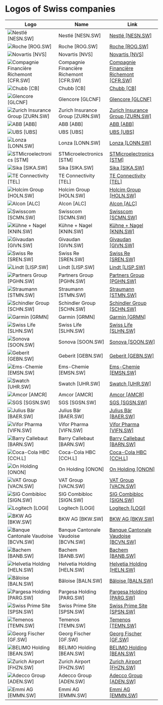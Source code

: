 # Logos of Swiss companies

| Logo | Name  | Link |
| ---- | ----  | ---- |
| ![Nestlé [NESN.SW]](/img/128/NESN.SW-77479c7a.png) | Nestlé [NESN.SW] | [Nestlé [NESN.SW]](nestle/logo/ ) |
| ![Roche [ROG.SW]](/img/128/ROG.SW-c4a331eb.png) | Roche [ROG.SW] | [Roche [ROG.SW]](roche/logo/ ) |
| ![Novartis [NVS]](/img/128/NVS-a46a4754.png) | Novartis [NVS] | [Novartis [NVS]](novartis/logo/ ) |
| ![Compagnie Financière Richemont [CFR.SW]](/img/128/CFR.SW-a537e402.png) | Compagnie Financière Richemont [CFR.SW] | [Compagnie Financière Richemont [CFR.SW]](compagnie-financiere-richemont/logo/ ) |
| ![Chubb [CB]](/img/128/CB-5f91fd3d.png) | Chubb [CB] | [Chubb [CB]](chubb/logo/ ) |
| ![Glencore [GLCNF]](/img/128/GLCNF-e6bbcad3.png) | Glencore [GLCNF] | [Glencore [GLCNF]](glencore/logo/ ) |
| ![Zurich Insurance Group [ZURN.SW]](/img/128/ZURN.SW-83a11b47.png) | Zurich Insurance Group [ZURN.SW] | [Zurich Insurance Group [ZURN.SW]](zurich-insurance-group/logo/ ) |
| ![ABB [ABB]](/img/128/ABB-7618e5ff.png) | ABB [ABB] | [ABB [ABB]](abb/logo/ ) |
| ![UBS [UBS]](/img/128/UBS-f7380dfa.png) | UBS [UBS] | [UBS [UBS]](ubs/logo/ ) |
| ![Lonza [LONN.SW]](/img/128/LONN.SW-ed652a99.png) | Lonza [LONN.SW] | [Lonza [LONN.SW]](lonza/logo/ ) |
| ![STMicroelectronics [STM]](/img/128/STM-092324bc.png) | STMicroelectronics [STM] | [STMicroelectronics [STM]](stmicroelectronics/logo/ ) |
| ![Sika [SIKA.SW]](/img/128/SIKA.SW-be7ca715.png) | Sika [SIKA.SW] | [Sika [SIKA.SW]](sika/logo/ ) |
| ![TE Connectivity [TEL]](/img/128/TEL-5d8afbe6.png) | TE Connectivity [TEL] | [TE Connectivity [TEL]](te-connectivity/logo/ ) |
| ![Holcim Group [HOLN.SW]](/img/128/HOLN.SW-2ad07bff.png) | Holcim Group [HOLN.SW] | [Holcim Group [HOLN.SW]](lafargeholcim/logo/ ) |
| ![Alcon [ALC]](/img/128/ALC-aa766a20.png) | Alcon [ALC] | [Alcon [ALC]](alcon/logo/ ) |
| ![Swisscom [SCMN.SW]](/img/128/SCMN.SW-97ffb316.png) | Swisscom [SCMN.SW] | [Swisscom [SCMN.SW]](swisscom/logo/ ) |
| ![Kühne + Nagel [KNIN.SW]](/img/128/KNIN.SW-d509c365.png) | Kühne + Nagel [KNIN.SW] | [Kühne + Nagel [KNIN.SW]](kuhne-nagel/logo/ ) |
| ![Givaudan [GIVN.SW]](/img/128/GIVN.SW-ba3a43f9.png) | Givaudan [GIVN.SW] | [Givaudan [GIVN.SW]](givaudan/logo/ ) |
| ![Swiss Re [SREN.SW]](/img/128/SREN.SW-c48fc334.png) | Swiss Re [SREN.SW] | [Swiss Re [SREN.SW]](swiss-re/logo/ ) |
| ![Lindt [LISP.SW]](/img/128/LISP.SW-06fbc5f8.png) | Lindt [LISP.SW] | [Lindt [LISP.SW]](lindt/logo/ ) |
| ![Partners Group [PGHN.SW]](/img/128/PGHN.SW-7aad94ad.png) | Partners Group [PGHN.SW] | [Partners Group [PGHN.SW]](partners-group/logo/ ) |
| ![Straumann [STMN.SW]](/img/128/STMN.SW-be5ae5d3.png) | Straumann [STMN.SW] | [Straumann [STMN.SW]](straumann/logo/ ) |
| ![Schindler Group [SCHN.SW]](/img/128/SCHN.SW-d2307a18.png) | Schindler Group [SCHN.SW] | [Schindler Group [SCHN.SW]](schindler-group/logo/ ) |
| ![Garmin [GRMN]](/img/128/GRMN-33009eb5.png) | Garmin [GRMN] | [Garmin [GRMN]](garmin/logo/ ) |
| ![Swiss Life [SLHN.SW]](/img/128/SLHN.SW-1aae5d7b.png) | Swiss Life [SLHN.SW] | [Swiss Life [SLHN.SW]](swiss-life/logo/ ) |
| ![Sonova [SOON.SW]](/img/128/SOON.SW-9d88edb8.png) | Sonova [SOON.SW] | [Sonova [SOON.SW]](sonova/logo/ ) |
| ![Geberit [GEBN.SW]](/img/128/GEBN.SW-4968c3e6.png) | Geberit [GEBN.SW] | [Geberit [GEBN.SW]](geberit/logo/ ) |
| ![Ems-Chemie [EMSN.SW]](/img/128/EMSN.SW-073f044f.png) | Ems-Chemie [EMSN.SW] | [Ems-Chemie [EMSN.SW]](ems-chemie/logo/ ) |
| ![Swatch [UHR.SW]](/img/128/UHR.SW-936f868a.png) | Swatch [UHR.SW] | [Swatch [UHR.SW]](swatch/logo/ ) |
| ![Amcor [AMCR]](/img/128/AMCR-a26a09fc.png) | Amcor [AMCR] | [Amcor [AMCR]](amcor/logo/ ) |
| ![SGS [SGSN.SW]](/img/128/SGSN.SW-16598aa3.png) | SGS [SGSN.SW] | [SGS [SGSN.SW]](sgs/logo/ ) |
| ![Julius Bär [BAER.SW]](/img/128/BAER.SW-cdc8841b.png) | Julius Bär [BAER.SW] | [Julius Bär [BAER.SW]](julius-baer/logo/ ) |
| ![Vifor Pharma [VIFN.SW]](/img/128/VIFN.SW-a73f7253.png) | Vifor Pharma [VIFN.SW] | [Vifor Pharma [VIFN.SW]](vifor-pharma/logo/ ) |
| ![Barry Callebaut [BARN.SW]](/img/128/BARN.SW-1b986f83.png) | Barry Callebaut [BARN.SW] | [Barry Callebaut [BARN.SW]](barry-callebaut/logo/ ) |
| ![Coca-Cola HBC [CCH.L]](/img/128/CCH.L-94329004.png) | Coca-Cola HBC [CCH.L] | [Coca-Cola HBC [CCH.L]](coca-cola-hbc/logo/ ) |
| ![On Holding [ONON]](/img/128/ONON-733a464d.png) | On Holding [ONON] | [On Holding [ONON]](on-holding/logo/ ) |
| ![VAT Group [VACN.SW]](/img/128/VACN.SW-ea7c9dda.png) | VAT Group [VACN.SW] | [VAT Group [VACN.SW]](vat-group/logo/ ) |
| ![SIG Combibloc [SIGN.SW]](/img/128/SIGN.SW-ccfb9185.png) | SIG Combibloc [SIGN.SW] | [SIG Combibloc [SIGN.SW]](sig-combibloc/logo/ ) |
| ![Logitech [LOGI]](/img/128/LOGI-d6f48bac.png) | Logitech [LOGI] | [Logitech [LOGI]](logitech/logo/ ) |
| ![BKW AG  [BKW.SW]](/img/128/BKW.SW-b1ab268b.png) | BKW AG  [BKW.SW] | [BKW AG  [BKW.SW]](bkw-ag/logo/ ) |
| ![Banque Cantonale Vaudoise [BCVN.SW]](/img/128/BCVN.SW-da2f0eb0.png) | Banque Cantonale Vaudoise [BCVN.SW] | [Banque Cantonale Vaudoise [BCVN.SW]](banque-cantonale-vaudoise/logo/ ) |
| ![Bachem [BANB.SW]](/img/128/BANB.SW-e36272c9.png) | Bachem [BANB.SW] | [Bachem [BANB.SW]](bachem/logo/ ) |
| ![Helvetia Holding [HELN.SW]](/img/128/HELN.SW-78dc6477.png) | Helvetia Holding [HELN.SW] | [Helvetia Holding [HELN.SW]](helvetia-holding/logo/ ) |
| ![Bâloise [BALN.SW]](/img/128/BALN.SW-4124d8d8.png) | Bâloise [BALN.SW] | [Bâloise [BALN.SW]](baloise/logo/ ) |
| ![Pargesa Holding [PARG.SW]](/img/128/PARG.SW-7bee1114.png) | Pargesa Holding [PARG.SW] | [Pargesa Holding [PARG.SW]](pargesa-holding/logo/ ) |
| ![Swiss Prime Site [SPSN.SW]](/img/128/SPSN.SW-9016ede8.png) | Swiss Prime Site [SPSN.SW] | [Swiss Prime Site [SPSN.SW]](swiss-prime-site/logo/ ) |
| ![Temenos [TEMN.SW]](/img/128/TEMN.SW-3cb1bad4.png) | Temenos [TEMN.SW] | [Temenos [TEMN.SW]](temenos/logo/ ) |
| ![Georg Fischer [GF.SW]](/img/128/GF.SW-fc1cd22a.png) | Georg Fischer [GF.SW] | [Georg Fischer [GF.SW]](georg-fischer/logo/ ) |
| ![BELIMO Holding [BEAN.SW]](/img/128/BEAN.SW-d0d68a02.png) | BELIMO Holding [BEAN.SW] | [BELIMO Holding [BEAN.SW]](belimo-holding/logo/ ) |
| ![Zurich Airport [FHZN.SW]](/img/128/FHZN.SW-bef087b6.png) | Zurich Airport [FHZN.SW] | [Zurich Airport [FHZN.SW]](zurich-airport/logo/ ) |
| ![Adecco Group [ADEN.SW]](/img/128/ADEN.SW-db0a032e.png) | Adecco Group [ADEN.SW] | [Adecco Group [ADEN.SW]](adecco-group/logo/ ) |
| ![Emmi AG [EMMN.SW]](/img/128/EMMN.SW-aec942a0.png) | Emmi AG [EMMN.SW] | [Emmi AG [EMMN.SW]](emmi-ag/logo/ ) |
